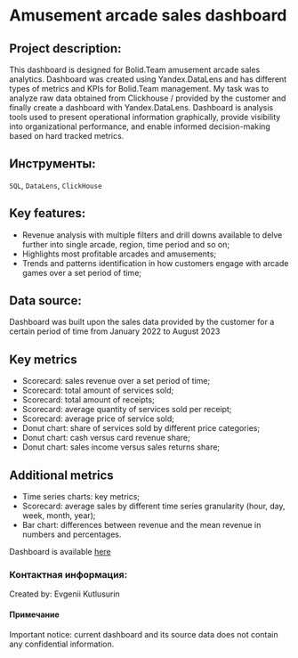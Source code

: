 # Amusement arcade sales dashboard
## Project description:
This dashboard is designed for Bolid.Team amusement arcade sales analytics. Dashboard was created using Yandex.DataLens and has different types of metrics and KPIs for Bolid.Team management. 
My task was to analyze raw data obtained from Clickhouse / provided by the customer and finally create a dashboard with Yandex.DataLens.
Dashboard is analysis tools used to present operational information graphically, provide visibility into organizational performance, and enable informed decision-making based on hard tracked metrics.

## Инструменты:
`SQL`, `DataLens`, `ClickHouse`

## Key features:
* Revenue analysis with multiple filters and drill downs available to delve further into single arcade, region, time period and so on;
* Highlights most profitable arcades and amusements;
* Trends and patterns identification in how customers engage with arcade games over a set period of time;

## Data source:
Dashboard was built upon the sales data provided by the customer for a certain period of time from January 2022 to August 2023

## Key metrics
* Scorecard: sales revenue over a set period of time;
* Scorecard: total amount of services sold;
* Scorecard: total amount of receipts;
* Scorecard: average quantity of services sold per receipt;
* Scorecard: average price of service sold;
* Donut chart: share of services sold by different price categories;
* Donut chart: cash versus card revenue share;
* Donut chart: sales income versus sales returns share;

## Additional metrics
* Time series charts: key metrics;
* Scorecard: average sales by different time series granularity (hour, day, week, month, year);
* Bar chart: differences between revenue and the mean revenue in numbers and percentages.

Dashboard is available [here](https://datalens.yandex/afdmgzi60ovez)
### Контактная информация:
Created by: Evgenii Kutlusurin

#### Примечание
Important notice: current dashboard and its source data does not contain any confidential information.
